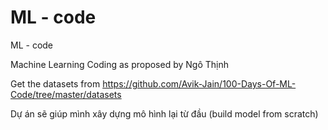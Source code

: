 # ML - code
ML - code 

Machine Learning Coding as proposed by Ngô Thịnh

Get the datasets from https://github.com/Avik-Jain/100-Days-Of-ML-Code/tree/master/datasets

Dự án sẽ giúp mình xây dựng mô hình lại từ đầu (build model from scratch)
